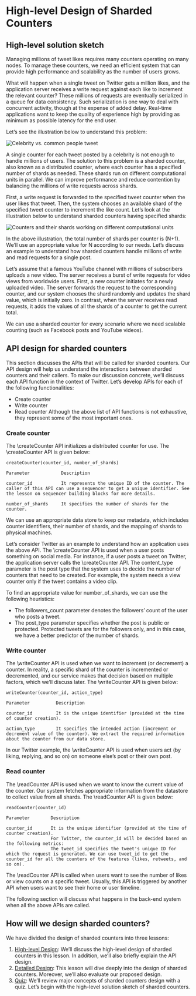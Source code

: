 # High-level Design of Sharded Counters
## High-level solution sketch
Managing millions of tweet likes requires many counters operating on many nodes. To manage these counters, we need an efficient system that can provide high performance and scalability as the number of users grows.

What will happen when a single tweet on Twitter gets a million likes, and the application server receives a write request against each like to increment the relevant counter? These millions of requests are eventually serialized in a queue for data consistency. Such serialization is one way to deal with concurrent activity, though at the expense of added delay. Real-time applications want to keep the quality of experience high by providing as minimum as possible latency for the end user.

Let’s see the illustration below to understand this problem:

![Celebrity vs. common people tweet](./twitter.jpg)

A single counter for each tweet posted by a celebrity is not enough to handle millions of users. The solution to this problem is a sharded counter, also known as a distributed counter, where each counter has a specified number of shards as needed. These shards run on different computational units in parallel. We can improve performance and reduce contention by balancing the millions of write requests across shards.

First, a write request is forwarded to the specified tweet counter when the user likes that tweet. Then, the system chooses an available shard of the specified tweet counter to increment the like count. Let’s look at the illustration below to understand sharded counters having specified shards:

![Counters and their shards working on different computational units](./counters.jpg)

In the above illustration, the total number of shards per counter is (N+1). We’ll use an appropriate value for N according to our needs. Let’s discuss an example to understand how sharded counters handle millions of write and read requests for a single post.

Let’s assume that a famous YouTube channel with millions of subscribers uploads a new video. The server receives a burst of write requests for video views from worldwide users. First, a new counter initiates for a newly uploaded video. The server forwards the request to the corresponding counter, and our system chooses the shard randomly and updates the shard value, which is initially zero. In contrast, when the server receives read requests, it adds the values of all the shards of a counter to get the current total.

We can use a sharded counter for every scenario where we need scalable counting (such as Facebook posts and YouTube videos).

## API design for sharded counters
This section discusses the APIs that will be called for sharded counters. Our API design will help us understand the interactions between sharded counters and their callers. To make our discussion concrete, we’ll discuss each API function in the context of Twitter. Let’s develop APIs for each of the following functionalities:

- Create counter
- Write counter
- Read counter
Although the above list of API functions is not exhaustive, they represent some of the most important ones.

### Create counter
The \createCounter API initializes a distributed counter for use. The \createCounter API is given below:
```
createCounter(counter_id, number_of_shards)
```

```
Parameter            Description

counter_id           It represents the unique ID of the counter. The caller of this API can use a sequencer to get a unique identifier. See the lesson on sequencer building blocks for more details.

number_of_shards     It specifies the number of shards for the counter.
```

We can use an appropriate data store to keep our metadata, which includes counter identifiers, their number of shards, and the mapping of shards to physical machines.

Let’s consider Twitter as an example to understand how an application uses the above API. The \createCounter API is used when a user posts something on social media. For instance, if a user posts a tweet on Twitter, the application server calls the \createCounter API. The content_type parameter is the post type that the system uses to decide the number of counters that need to be created. For example, the system needs a view counter only if the tweet contains a video clip.

To find an appropriate value for number_of_shards, we can use the following heuristics:

- The followers_count parameter denotes the followers’ count of the user who posts a tweet.
- The post_type parameter specifies whether the post is public or protected. Protected tweets are for the followers only, and in this case, we have a better predictor of the number of shards.

### Write counter
The \writeCounter API is used when we want to increment (or decrement) a counter. In reality, a specific shard of the counter is incremented or decremented, and our service makes that decision based on multiple factors, which we’ll discuss later. The \writeCounter API is given below:
```
writeCounter(counter_id, action_type)
```

```
Parameter          Description

counter_id         It is the unique identifier (provided at the time of counter creation).

action_type        It specifies the intended action (increment or decrement value of the counter). We extract the required information about the counter from our data store.
```
In our Twitter example, the \writeCounter API is used when users act (by liking, replying, and so on) on someone else’s post or their own post.

### Read counter
The \readCounter API is used when we want to know the current value of the counter. Our system fetches appropriate information from the datastore to collect value from all shards. The \readCounter API is given below:
```
readCounter(counter_id)
```

```
Parameter        Description

counter_id       It is the unique identifier (provided at the time of counter creation).
                 For Twitter, the counter_id will be decided based on the following metrics: 
                 The tweet_id specifies the tweet's unique ID for which the request is generated. We can use tweet_id to get the counter_id for all the counters of the features (likes, retweets, and so on).
```
The \readCounter API is called when users want to see the number of likes or view counts on a specific tweet. Usually, this API is triggered by another API when users want to see their home or user timeline.

The following section will discuss what happens in the back-end system when all the above APIs are called.




## How will we design sharded counters?

We have divided the design of sharded counters into three lessons:

1. [High-level Design](../High-level%20Design%20of%20Sharded%20Counters/): We’ll discuss the high-level design of sharded counters in this lesson. In addition, we’ll also briefly explain the API design.
2. [Detailed Design](../Detailed%20Design%20of%20Sharded%20Counters/): This lesson will dive deeply into the design of sharded counters. Moreover, we’ll also evaluate our proposed design.
3. [Quiz](../Quiz%20on%20the%20Sharded%20Counters'%20Design/): We’ll review major concepts of sharded counters design with a quiz.
Let’s begin with the high-level solution sketch of sharded counters.
